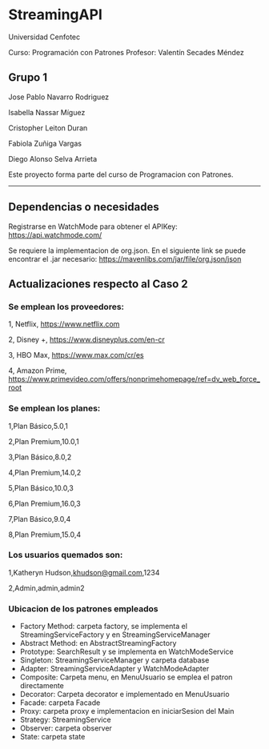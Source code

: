 # StreamingAPI


Universidad Cenfotec

Curso: Programación con Patrones
Profesor: Valentín Secades Méndez

## Grupo 1

Jose Pablo Navarro Rodriguez

Isabella Nassar Míguez

Cristopher Leiton Duran

Fabiola Zuñiga Vargas

Diego Alonso Selva Arrieta

Este proyecto forma parte del curso de Programacion con Patrones.

---
## Dependencias o necesidades

Registrarse en WatchMode para obtener el APIKey:
https://api.watchmode.com/


Se requiere la implementacion de org.json. En el siguiente link se puede encontrar el .jar necesario:
https://mavenlibs.com/jar/file/org.json/json

## Actualizaciones respecto al Caso 2
### Se emplean los proveedores: 
1, Netflix, https://www.netflix.com

2, Disney +, https://www.disneyplus.com/en-cr

3, HBO Max, https://www.max.com/cr/es

4, Amazon Prime, https://www.primevideo.com/offers/nonprimehomepage/ref=dv_web_force_root

### Se emplean los planes:
1,Plan Básico,5.0,1

2,Plan Premium,10.0,1

3,Plan Básico,8.0,2

4,Plan Premium,14.0,2

5,Plan Básico,10.0,3

6,Plan Premium,16.0,3

7,Plan Básico,9.0,4

8,Plan Premium,15.0,4

### Los usuarios quemados son:
1,Katheryn Hudson,khudson@gmail.com,1234

2,Admin,admin,admin2

### Ubicacion de los patrones empleados

- Factory Method: carpeta factory, se implementa el StreamingServiceFactory y en StreamingServiceManager
- Abstract Method: en AbstractStreamingFactory 
- Prototype: SearchResult y se implementa en WatchModeService
- Singleton: StreamingServiceManager y carpeta database
- Adapter: StreamingServiceAdapter y WatchModeAdapter
- Composite: Carpeta menu, en MenuUsuario se emplea el patron directamente
- Decorator: Carpeta decorator e implementado en MenuUsuario
- Facade: carpeta Facade 
- Proxy: carpeta proxy e implementacion en iniciarSesion del Main
- Strategy: StreamingService
- Observer: carpeta observer
- State: carpeta state

